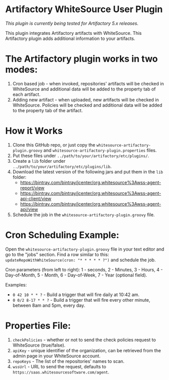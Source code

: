 Artifactory WhiteSource User Plugin
===================================

*This plugin is currently being tested for Artifactory 5.x releases.*

This plugin integrates Artifactory artifacts with WhiteSource. This Artifactory
plugin adds additional information to your artifacts.

The Artifactory plugin works in two modes:
==========================================

1. Cron based job - when invoked, repositories' artifacts will be checked in
   WhiteSource and additional data will be added to the property tab of each
   artifact.
2. Adding new artifact - when uploaded, new artifacts will be checked in
   WhiteSource. Policies will be checked and additional data will be added to
   the property tab of the artifact.

How it Works
============

1. Clone this GitHub repo, or just copy the
   `whitesource-artifactory-plugin.groovy` and
   `whitesource-artifactory-plugin.properties` files.
2. Put these files under `../path/to/your/artifactory/etc/plugins/`.
3. Create a `lib` folder under `../path/to/your/artifactory/etc/plugins/lib`.
4. Download the latest version of the following jars and put them in the `lib`
   folder:
   * https://bintray.com/bintray/jcenter/org.whitesource%3Awss-agent-report/view
   * https://bintray.com/bintray/jcenter/org.whitesource%3Awss-agent-api-client/view
   * https://bintray.com/bintray/jcenter/org.whitesource%3Awss-agent-api/view
5. Schedule the job in the `whitesource-artifactory-plugin.groovy` file.

Cron Scheduling Example:
========================

Open the `whitesource-artifactory-plugin.groovy` file in your text editor and go
to the "jobs" section. Find a row similar to this:
`updateRepoWithWhiteSource(cron: "* * * * * ?")` and schedule the job.

Cron parameters (from left to right): 1 - seconds, 2 - Minutes, 3 - Hours, 4 -
Day-of-Month, 5 - Month, 6 - Day-of-Week, 7 - Year (optional field).

Examples:
- `0 42 10 * * ?` - Build a trigger that will fire daily at 10:42 am.
- `0 0/2 8-17 * * ?` - Build a trigger that will fire every other minute,
between 8am and 5pm, every day.

Properties File:
================

1. `checkPolicies` - whether or not to send the check policies request to
   WhiteSource (true/false).
2. `apiKey` - unique identifier of the organization, can be retrieved from the
   admin page in your WhiteSource account.
3. `repoKeys` - The list of the repositories' names to scan.
4. `wssUrl` - URL to send the request, defaults to
   `https://saas.whitesourcesoftware.com/agent`.
